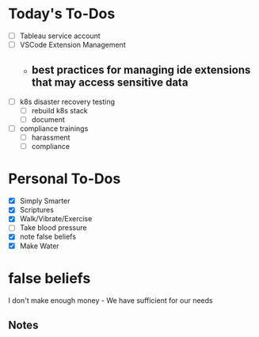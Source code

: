 # Today's To-Dos

- [ ] Tableau service account
- [ ] VSCode Extension Management
  - best practices for managing ide extensions that may access sensitive data
    -
- [ ] k8s disaster recovery testing
  - [ ] rebuild k8s stack
  - [ ] document
- [ ] compliance trainings
  - [ ] harassment
  - [ ] compliance

# Personal To-Dos

- [x] Simply Smarter
- [x] Scriptures
- [x] Walk/Vibrate/Exercise
- [ ] Take blood pressure
- [x] note false beliefs
- [x] Make Water

# false beliefs
I don't make enough money
    - We have sufficient for our needs

## Notes

